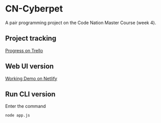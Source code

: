 # CN-Cyberpet

A pair programming project on the Code Nation Master Course (week 4).

## Project tracking

[Progress on Trello](https://trello.com/b/4vPxIU6V/cyberpet)

## Web UI version

[Working Demo on Netlify](https://code-nation-cyber-dog.netlify.app/)

## Run CLI version

Enter the command

```
node app.js
```
